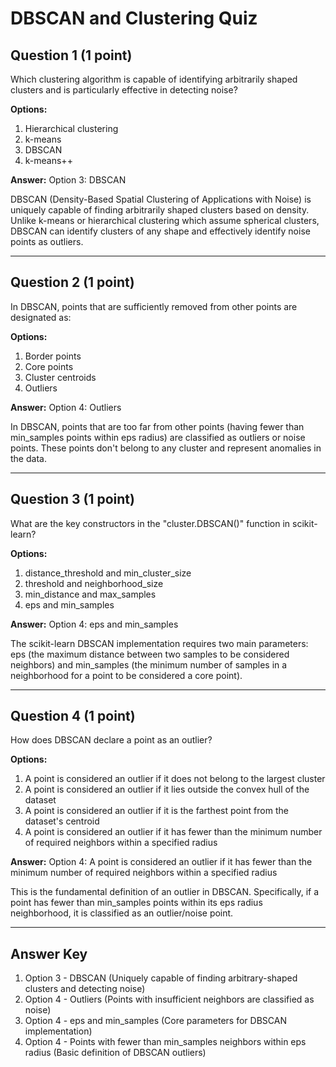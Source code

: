 # DBSCAN and Clustering Quiz

## Question 1 (1 point)
Which clustering algorithm is capable of identifying arbitrarily shaped clusters and is particularly effective in detecting noise?

**Options:**
1. Hierarchical clustering
2. k-means
3. DBSCAN
4. k-means++

**Answer:** Option 3: DBSCAN

DBSCAN (Density-Based Spatial Clustering of Applications with Noise) is uniquely capable of finding arbitrarily shaped clusters based on density. Unlike k-means or hierarchical clustering which assume spherical clusters, DBSCAN can identify clusters of any shape and effectively identify noise points as outliers.

---

## Question 2 (1 point)
In DBSCAN, points that are sufficiently removed from other points are designated as:

**Options:**
1. Border points
2. Core points
3. Cluster centroids
4. Outliers

**Answer:** Option 4: Outliers

In DBSCAN, points that are too far from other points (having fewer than min_samples points within eps radius) are classified as outliers or noise points. These points don't belong to any cluster and represent anomalies in the data.

---

## Question 3 (1 point)
What are the key constructors in the "cluster.DBSCAN()" function in scikit-learn?

**Options:**
1. distance_threshold and min_cluster_size
2. threshold and neighborhood_size
3. min_distance and max_samples
4. eps and min_samples

**Answer:** Option 4: eps and min_samples

The scikit-learn DBSCAN implementation requires two main parameters: eps (the maximum distance between two samples to be considered neighbors) and min_samples (the minimum number of samples in a neighborhood for a point to be considered a core point).

---

## Question 4 (1 point)
How does DBSCAN declare a point as an outlier?

**Options:**
1. A point is considered an outlier if it does not belong to the largest cluster
2. A point is considered an outlier if it lies outside the convex hull of the dataset
3. A point is considered an outlier if it is the farthest point from the dataset's centroid
4. A point is considered an outlier if it has fewer than the minimum number of required neighbors within a specified radius

**Answer:** Option 4: A point is considered an outlier if it has fewer than the minimum number of required neighbors within a specified radius

This is the fundamental definition of an outlier in DBSCAN. Specifically, if a point has fewer than min_samples points within its eps radius neighborhood, it is classified as an outlier/noise point.

---

## Answer Key
1. Option 3 - DBSCAN (Uniquely capable of finding arbitrary-shaped clusters and detecting noise)
2. Option 4 - Outliers (Points with insufficient neighbors are classified as noise)
3. Option 4 - eps and min_samples (Core parameters for DBSCAN implementation)
4. Option 4 - Points with fewer than min_samples neighbors within eps radius (Basic definition of DBSCAN outliers)